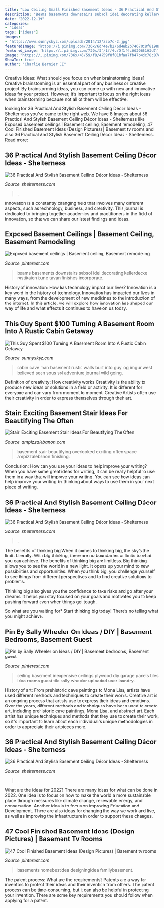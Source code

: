 ```yaml
---
title: "Low Ceiling Small Finished Basement Ideas - 36 Practical And Stylish Basement Ceiling Décor Ideas"
description: "Beams basements downstairs subsol idei decorating kellerdecke rustikalen bune tavan finishes incorporate"
date: "2022-12-19"
categories:
- "ideas"
tags: ["ideas"]
images:
- "https://www.sunnyskyz.com/uploads/2014/12/zzo7c-2.jpg"
featuredImage: "https://i.pinimg.com/736x/6d/4e/b2/6d4eb2b74670c8f8198af4c909e0a3b3.jpg"
featured_image: "https://i.pinimg.com/736x/5f/1f/4c/5f1f4c603688193d7ff3479e0560b254--basement-makeover-ceiling-tiles.jpg"
image: "https://i.pinimg.com/736x/45/59/f8/4559f8f01bfaa7fb47b4dc78c87db114.jpg"
ShowToc: true
author: "Charlie Bernier II"
---
```



Creative Ideas: What should you focus on when brainstorming ideas?
Creative brainstorming is an essential part of any business or creative project. By brainstorming ideas, you can come up with new and innovative ideas for your project. However, it’s important to focus on the right ideas when brainstorming because not all of them will be effective.

	

		
looking for 36 Practical And Stylish Basement Ceiling Décor Ideas - Shelterness you've came to the right web. We have 8 Images about 36 Practical And Stylish Basement Ceiling Décor Ideas - Shelterness like Exposed basement ceilings | Basement ceiling, Basement remodeling, 47 Cool Finished Basement Ideas (Design Pictures) | Basement tv rooms and also 36 Practical And Stylish Basement Ceiling Décor Ideas - Shelterness. Read more:
		
    
## 36 Practical And Stylish Basement Ceiling Décor Ideas - Shelterness

<img loading=lazy src="https://i.shelterness.com/2016/05/05-rustic-wooden-ceiling-with-beams.jpg" onerror="this.onerror=null;this.src='https://tse4.mm.bing.net/th?id=OIP.al44Q7fBZxNZx413aLLLYgHaJJ&amp;pid=15.1';" alt="36 Practical And Stylish Basement Ceiling Décor Ideas - Shelterness">

_Source: shelterness.com_

>. 

	

Innovation is a constantly changing field that involves many different aspects, such as technology, business, and creativity. This journal is dedicated to bringing together academics and practitioners in the field of innovation, so that we can share our latest findings and ideas.

    
## Exposed Basement Ceilings | Basement Ceiling, Basement Remodeling

<img loading=lazy src="https://i.pinimg.com/736x/6d/4e/b2/6d4eb2b74670c8f8198af4c909e0a3b3.jpg" onerror="this.onerror=null;this.src='https://tse4.mm.bing.net/th?id=OIP._OPAQstj8ntVox-rxU22tAHaE8&amp;pid=15.1';" alt="Exposed basement ceilings | Basement ceiling, Basement remodeling">

_Source: pinterest.com_

>beams basements downstairs subsol idei decorating kellerdecke rustikalen bune tavan finishes incorporate. 

	

History of innovation: How has technology impact our lives?
Innovation is a key word in the history of technology. Innovation has impacted our lives in many ways, from the development of new medicines to the introduction of the internet. In this article, we will explore how innovation has shaped our way of life and what effects it continues to have on us today.

    
## This Guy Spent $100 Turning A Basement Room Into A Rustic Cabin Getaway

<img loading=lazy src="https://www.sunnyskyz.com/uploads/2014/12/zzo7c-2.jpg" onerror="this.onerror=null;this.src='https://tse2.mm.bing.net/th?id=OIP.msaY3QxUq28eDaiESKf7ewHaFj&amp;pid=15.1';" alt="This Guy Spent $100 Turning A Basement Room Into A Rustic Cabin Getaway">

_Source: sunnyskyz.com_

>cabin cave man basement rustic walls built into guy log imgur west believed seen sous sol adventure journal wild going. 

	

Definition of creativity: How creativity works
Creativity is the ability to produce new ideas or solutions in a field or activity. It is different for everyone and can vary from moment to moment. Creative Artists often use their creativity in order to express themselves through their art.

    
## Stair: Exciting Basement Stair Ideas For Beautifying The Often

<img loading=lazy src="http://www.ampizzalebanon.com/a/2017/07/basement-stair-ideas-basement-stair-railing-ideas-finishing-a-basement-cost-average-cost-of-finishing-a-basement-diy-finished-basement-basement-layout-ideas-step-by-step-finishing-basement-ba.jpg" onerror="this.onerror=null;this.src='https://tse2.mm.bing.net/th?id=OIP.G6kYQc_O2DdW3uxjjXSD9AHaLF&amp;pid=15.1';" alt="Stair: Exciting Basement Stair Ideas For Beautifying The Often">

_Source: ampizzalebanon.com_

>basement stair beautifying overlooked exciting often space ampizzalebanon finishing. 

	

Conclusion: How can you use your ideas to help improve your writing?
When you have some great ideas for writing, it can be really helpful to use them in a way that will improve your writing. You can see how ideas can help improve your writing by thinking about ways to use them in your next piece of writing.

    
## 36 Practical And Stylish Basement Ceiling Décor Ideas - Shelterness

<img loading=lazy src="https://i.shelterness.com/2016/05/07-plywood-basement-ceiling.jpg" onerror="this.onerror=null;this.src='https://tse1.mm.bing.net/th?id=OIP.4En2ZpqXNsTUiEqWJeh_dQHaJ4&amp;pid=15.1';" alt="36 Practical And Stylish Basement Ceiling Décor Ideas - Shelterness">

_Source: shelterness.com_

>. 

	

The benefits of thinking big
When it comes to thinking big, the sky’s the limit. Literally. With big thinking, there are no boundaries or limits to what you can achieve. The benefits of thinking big are limitless.
Big thinking allows you to see the world in a new light. It opens up your mind to new possibilities and opportunities. When you think big, you challenge yourself to see things from different perspectives and to find creative solutions to problems.

Thinking big also gives you the confidence to take risks and go after your dreams. It helps you stay focused on your goals and motivates you to keep pushing forward even when things get tough.

So what are you waiting for? Start thinking big today! There’s no telling what you might achieve.

    
## Pin By Sally Wheeler On Ideas / DIY | Basement Bedrooms, Basement Guest

<img loading=lazy src="https://i.pinimg.com/736x/5f/1f/4c/5f1f4c603688193d7ff3479e0560b254--basement-makeover-ceiling-tiles.jpg" onerror="this.onerror=null;this.src='https://tse4.mm.bing.net/th?id=OIP.zH6o-zuSD7doij75s_m8IQHaFj&amp;pid=15.1';" alt="Pin by Sally Wheeler on Ideas / DIY | Basement bedrooms, Basement guest">

_Source: pinterest.com_

>ceiling basement inexpensive ceilings plywood diy garage panels tiles idea rooms guest tile sally wheeler uploaded user laundry. 

	

History of art: From prehistoric cave paintings to Mona Lisa, artists have used different methods and techniques to create their works.
Creative art is an ongoing process that artists use to express their ideas and emotions. Over the years, different methods and techniques have been used to create art, including prehistoric cave paintings, Mona Lisa, and abstract art. Each artist has unique techniques and methods that they use to create their work, so it's important to learn about each individual's unique methodologies in order to appreciate their artpieces more.

    
## 36 Practical And Stylish Basement Ceiling Décor Ideas - Shelterness

<img loading=lazy src="https://i.shelterness.com/2016/05/27-industrial-wood-and-pipes-ceiling.jpg" onerror="this.onerror=null;this.src='https://tse3.mm.bing.net/th?id=OIP.1QFxcfTmcgDeqzGT4a1-0wHaHa&amp;pid=15.1';" alt="36 Practical And Stylish Basement Ceiling Décor Ideas - Shelterness">

_Source: shelterness.com_

>. 

	

What are the ideas for 2022?
There are many ideas for what can be done in 2022. One idea is to focus on how to make the world a more sustainable place through measures like climate change, renewable energy, and conservation. Another idea is to focus on improving Education and Development. There are also ideas for changing the way we work and live, as well as improving the infrastructure in order to support these changes.

    
## 47 Cool Finished Basement Ideas (Design Pictures) | Basement Tv Rooms

<img loading=lazy src="https://i.pinimg.com/736x/45/59/f8/4559f8f01bfaa7fb47b4dc78c87db114.jpg" onerror="this.onerror=null;this.src='https://tse1.mm.bing.net/th?id=OIP.ynFNfAXhZ2I6K0b4yXRihgHaE3&amp;pid=15.1';" alt="47 Cool Finished Basement Ideas (Design Pictures) | Basement tv rooms">

_Source: pinterest.com_

>basements homebestidea designingidea familybasement. 

	

The patent process: What are the requirements?
Patents are a way for inventors to protect their ideas and their invention from others. The patent process can be time-consuming, but it can also be helpful in protecting your invention. There are some key requirements you should follow when applying for a patent.

